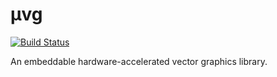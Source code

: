 # μvg

[![Build Status](https://travis-ci.org/polyswf/uvg.png?branch=master)](https://travis-ci.org/polyswf/uvg)

An embeddable hardware-accelerated vector graphics library.
